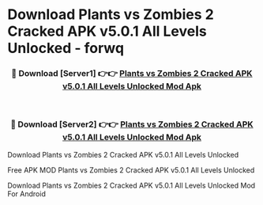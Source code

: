 # Download Plants vs Zombies 2 Cracked APK v5.0.1 All Levels Unlocked - forwq



<div align="center">
<h3>🔴 Download [Server1] 👉👉 <a href="https://momento.my/?title=Plants_vs_Zombies_2_Cracked_APK_v5.0.1_All_Levels_Unlocked">Plants vs Zombies 2 Cracked APK v5.0.1 All Levels Unlocked Mod Apk</a></h3><br>

<h3>🔴 Download [Server2] 👉👉 <a href="https://momento.my/?title=Plants_vs_Zombies_2_Cracked_APK_v5.0.1_All_Levels_Unlocked">Plants vs Zombies 2 Cracked APK v5.0.1 All Levels Unlocked Mod Apk</a></h3>
</div>



Download Plants vs Zombies 2 Cracked APK v5.0.1 All Levels Unlocked 

Free APK MOD Plants vs Zombies 2 Cracked APK v5.0.1 All Levels Unlocked 

Download Plants vs Zombies 2 Cracked APK v5.0.1 All Levels Unlocked Mod For Android
